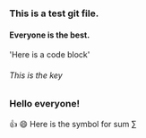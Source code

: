 ### This is a test git file.
#### Everyone is the best.


'Here is a code block'
###### This is the key
### Hello everyone!

:thumbsup:
:smile:
Here is the symbol for sum &#8721;

